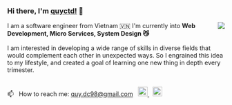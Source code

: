 ### Hi there, I'm [quyctd!](https://github.com/quyctd) 👋
<a href="#">
<img align="right" src="https://github-readme-stats.vercel.app/api?username=quyctd&show_icons=true&theme=default">
</a>

I am a software engineer from Vietnam 🇻🇳 I'm currently into **Web Development, Micro Services, System Design 😼**
<br/><br/>
I am interested in developing a wide range of skills in diverse fields that would complement each other in unexpected ways. So I engrained this idea to my lifestyle, and created a goal of learning one new thing in depth every trimester.
<br/><br/>

📫 &nbsp; How to reach me: quy.dc98@gmail.com &nbsp;
<a href="https://www.facebook.com/akashi.211">
  <img alt="Quyctd | Facebook" width="22px" src="https://cdns.iconmonstr.com/wp-content/assets/preview/2017/240/iconmonstr-facebook-6.png" />
</a>&nbsp;
<a href="https://www.linkedin.com/in/andrewdinh98/">
  <img alt="Quyctd | Linkedin" width="22px" src="https://cdn.jsdelivr.net/npm/simple-icons@v3/icons/linkedin.svg" />
</a>
